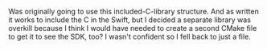 Was originally going to use this included-C-library structure. And as written it
works to include the C in the Swift, but I decided a separate library was overkill
because I think I would have needed to create a second CMake file to get it to see
the SDK, too? I wasn't confident so I fell back to just a file. 